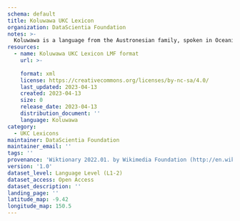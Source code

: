 ```yaml
---
schema: default
title: Koluwawa UKC Lexicon
organization: DataScientia Foundation
notes: >-
  Koluwawa is a language from the Austronesian family, spoken in Oceania. The UKC Lexicon of Koluwawa is represented as a lexico-semantic network. It consists of words, word senses, synsets, as well as sense-level and synset-level relationships.
resources:
  - name: Koluwawa UKC Lexicon LMF format
    url: >-
      
    format: xml
    license: https://creativecommons.org/licenses/by-nc-sa/4.0/
    last_updated: 2023-04-13
    created: 2023-04-13
    size: 0
    release_date: 2023-04-13
    distribution_document: ''
    language: Koluwawa
category:
  - UKC Lexicons
maintainer: DataScientia Foundation
maintainer_email: ''
tags: ''
provenance: 'Wiktionary 2022.01. by Wikimedia Foundation (http://en.wiktionary.org); Princeton WordNet 2.1 by Princeton University (https://wordnet.princeton.edu)'
version: '1.0'
dataset_level: Language Level (L1-2)
dataset_access: Open Access
dataset_description: ''
landing_page: ''
latitude_map: -9.42
longitude_map: 150.5
---
```

